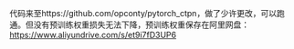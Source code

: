代码来至https://github.com/opconty/pytorch_ctpn，做了少许更改，可以跑通。但没有预训练权重损失无法下降，预训练权重保存在阿里网盘：https://www.aliyundrive.com/s/et9i7fD3UP6